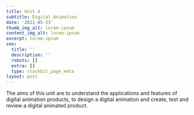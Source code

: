 ```yaml
---
title: Unit 4
subtitle: Digital Animation
date: '2021-05-23'
thumb_img_alt: lorem-ipsum
content_img_alt: lorem-ipsum
excerpt: lorem-ipsum
seo:
  title: ''
  description: ''
  robots: []
  extra: []
  type: stackbit_page_meta
layout: post
---
```

​The aims of this unit are to understand the applications and features of digital animation products, to design a digital animation and create, test and review a digital animated product.



